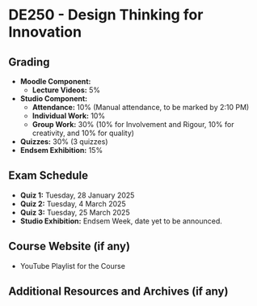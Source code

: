 # DE250 - Design Thinking for Innovation

## Grading

- **Moodle Component:**
  - **Lecture Videos:** 5%
- **Studio Component:**
  - **Attendance:** 10% (Manual attendance, to be marked by 2:10 PM)
  - **Individual Work:** 10%
  - **Group Work:** 30% (10% for Involvement and Rigour, 10% for creativity, and 10% for quality)
- **Quizzes:** 30% (3 quizzes)
- **Endsem Exhibition:** 15%

## Exam Schedule

- **Quiz 1:** Tuesday, 28 January 2025
- **Quiz 2:** Tuesday, 4 March 2025
- **Quiz 3:** Tuesday, 25 March 2025
- **Studio Exhibition:** Endsem Week, date yet to be announced.

## Course Website (if any)

- YouTube Playlist for the Course

## Additional Resources and Archives (if any)
